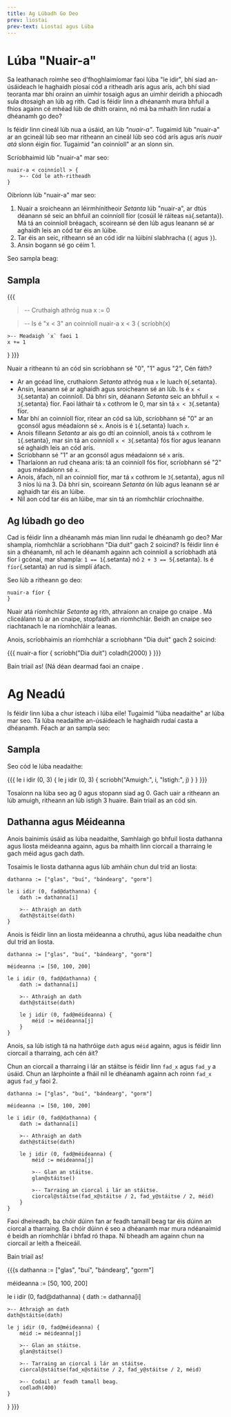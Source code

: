 ```yaml
---
title: Ag Lúbadh Go Deo
prev: liostai
prev-text: Liostaí agus Lúba
---
```


# Lúba "Nuair-a"

Sa leathanach roimhe seo d'fhoghlaimíomar faoi lúba "le idir", bhí siad an-úsáideach le haghaidh
píosaí cód a ritheadh arís agus arís, ach bhí siad teoranta mar bhí orainn an uimhir tosaigh agus an
uimhir deiridh a phiocadh sula dtosaigh an lúb ag rith. Cad is féidir linn a dhéanamh mura bhfuil a
fhios againn cé mhéad lúb de dhíth orainn, nó má ba mhaith linn rudaí a dhéanamh go deo?

Is féidir linn cineál lúb nua a úsáid, an lúb *"nuair-a"*. Tugaimid lúb "nuair-a" ar an gcineál lúb
seo mar ritheann an cineál lúb seo cód arís agus arís *nuair atá* slonn éigin fíor. Tugaimid "an
coinníoll" ar an slonn sin.

Scríobhaimid lúb "nuair-a" mar seo:

```{.setanta .numberLines}
nuair-a < coinníoll > {
    >-- Cód le ath-ritheadh
}
```

Oibríonn lúb "nuair-a" mar seo:

1. Nuair a sroicheann an léirmhínitheoir *Setanta* lúb "nuair-a", ar dtús déanann sé seic an bhfuil
   an coinníoll fíor (cosúil lé ráiteas `má`{.setanta}). Má tá an coinníoll bréagach, scoireann sé
   den lúb agus leanann sé ar aghaidh leis an cód tar éis an lúibe.
2. Tar éis an seic, ritheann sé an cód idir na lúibíní slabhracha (`{` agus `}`).
3. Ansin bogann sé go céim 1.

Seo sampla beag:

## Sampla


{{{
>-- Cruthaigh athróg nua
x := 0

>-- Is é "x < 3" an coinníoll
nuair-a x < 3 {
    scríobh(x)

    >-- Meadaigh `x` faoi 1
    x += 1
}
}}}

Nuair a ritheann tú an cód sin scríobhann sé "0", "1" agus "2", Cén fáth?

- Ar an gcéad líne, cruthaíonn *Setanta* athróg nua `x` le luach `0`{.setanta}.
- Ansin, leanann sé ar aghaidh agus sroicheann sé an lúb. Is é `x < 3`{.setanta} an coinníoll. Dá
  bhrí sin, déanann *Setanta* seic an bhfuil `x < 3`{.setanta} fíor. Faoi láthair tá `x` cothrom le
  0, mar sin tá `x < 3`{.setanta} fíor.
- Mar bhí an coinníoll fíor, ritear an cód sa lúb, scríobhann sé "0" ar an gconsól agus méadaíonn sé
  `x`. Anois is é `1`{.setanta} luach `x`.
- Anois filleann *Setanta* ar ais go dtí an coinníoll, anois tá `x` cothrom le `1`{.setanta}, mar
  sin tá an coinníoll `x < 3`{.setanta} fós fíor agus leanann sé aghaidh leis an cód arís.
- Scríobhann sé "1" ar an gconsól agus méadaíonn sé `x` arís.
- Tharlaíonn an rud cheana arís: tá an coinníoll fós fíor, scríobhann sé "2" agus méadaíonn sé `x`.
- Anois, áfach, níl an coinníoll fíor, mar tá `x` cothrom le `3`{.setanta}, agus níl 3 níos lú na 3.
  Dá bhrí sin, scoireann *Setanta* ón lúb agus leanann sé ar aghaidh tar éis an lúibe.
- Níl aon cód tar éis an lúibe, mar sin tá an ríomhchlár críochnaithe.

## Ag lúbadh go deo

Cad is féidir linn a dhéanamh más mian linn rudaí le dhéanamh go deo? Mar shampla, ríomhchlár a
scríobhann "Dia duit" gach 2 soicind? Is féidir linn é sin a dhéanamh, níl ach le déanamh againn ach
coinníoll a scríobhadh atá fíor i gcónaí, mar shampla: `1 == 1`{.setanta} nó `2 + 3 == 5`{.setanta}.
Is é `fíor`{.setanta} an rud is simplí áfach.

Seo lúb a ritheann go deo:

```{.setanta .numberLines}
nuair-a fíor {
}
```

Nuair atá ríomhchlár *Setanta* ag rith, athraíonn an cnaipe
<iron-icon class="play" icon="av:play-arrow"></iron-icon> go
cnaipe <iron-icon class="play" icon="av:stop"></iron-icon>. Má cliceálann tú ar an cnaipe, stopfaidh
an ríomhchlár. Beidh an cnaipe seo riachtanach le na ríomhchláir a leanas.

Anois, scríobhaimis an ríomhchlár a scríobhann "Dia duit" gach 2 soicind:

{{{
nuair-a fíor {
    scríobh("Dia duit")
    coladh(2000)
}
}}}

Bain triail as! (Ná déan dearmad faoi an cnaipe <iron-icon class="play" icon="av:stop"></iron-icon>.

# Ag Neadú

Is féidir linn lúba a chur isteach i lúba eile! Tugaimid "lúba neadaithe" ar lúba mar seo. Tá lúba
neadaithe an-úsáideach le haghaidh rudaí casta a dhéanamh. Féach ar an sampla seo:

## Sampla

Seo cód le lúba neadaithe:

{{{
le i idir (0, 3) {
    le j idir (0, 3) {
        scríobh("Amuigh:", i, "Istigh:", j)
    }
}
}}}

Tosaíonn na lúba seo ag 0 agus stopann siad ag 0. Gach uair a ritheann an lúb amuigh, ritheann an
lúb istigh 3 huaire. Bain triail as an cód sin.

## Dathanna agus Méideanna

Anois bainimis úsáid as lúba neadaithe, Samhlaigh go bhfuil liosta dathanna agus liosta méideanna
againn, agus ba mhaith linn ciorcail a tharraing le gach méid agus gach dath.

Tosaímis le liosta dathanna agus lúb amháin chun dul tríd an liosta:

```{.setanta .numberLines}
dathanna := ["glas", "buí", "bándearg", "gorm"]

le i idir (0, fad@dathanna) {
    dath := dathanna[i]

    >-- Athraigh an dath
    dath@stáitse(dath)
}
```

Anois is féidir linn an liosta méideanna a chruthú, agus lúba neadaithe chun dul tríd an liosta.

```{.setanta .numberLines}
dathanna := ["glas", "buí", "bándearg", "gorm"]

méideanna := [50, 100, 200]

le i idir (0, fad@dathanna) {
    dath := dathanna[i]

    >-- Athraigh an dath
    dath@stáitse(dath)

    le j idir (0, fad@méideanna) {
        méid := méideanna[j]
    }
}
```

Anois, sa lúb istigh tá na hathróige `dath` agus `méid` againn, agus is féidir linn ciorcail a
tharraing, ach cén áit?

Chun an ciorcail a tharraing i lár an stáitse is féidir linn `fad_x` agus `fad_y` a úsáid. Chun an
lárphointe a fháil níl le dhéanamh againn ach roinn `fad_x` agus `fad_y` faoi 2.

```{.setanta .numberLines}
dathanna := ["glas", "buí", "bándearg", "gorm"]

méideanna := [50, 100, 200]

le i idir (0, fad@dathanna) {
    dath := dathanna[i]

    >-- Athraigh an dath
    dath@stáitse(dath)

    le j idir (0, fad@méideanna) {
        méid := méideanna[j]

        >-- Glan an stáitse.
        glan@stáitse()

        >-- Tarraing an ciorcal i lár an stáitse.
        ciorcal@stáitse(fad_x@stáitse / 2, fad_y@stáitse / 2, méid)
    }
}
```

Faoi dheireadh, ba chóir dúinn fan ar feadh tamaill beag tar éis dúinn an ciorcal a tharraing.
Ba chóir dúinn é seo a dhéanamh mar mura ndéanaimid é beidh an ríomhchlár i bhfad ró thapa. Ní
bheadh am againn chun na ciorcail ar leith a fheiceáil.

Bain triail as!

{{{s
dathanna := ["glas", "buí", "bándearg", "gorm"]

méideanna := [50, 100, 200]

le i idir (0, fad@dathanna) {
    dath := dathanna[i]

    >-- Athraigh an dath
    dath@stáitse(dath)

    le j idir (0, fad@méideanna) {
        méid := méideanna[j]

        >-- Glan an stáitse.
        glan@stáitse()

        >-- Tarraing an ciorcal i lár an stáitse.
        ciorcal@stáitse(fad_x@stáitse / 2, fad_y@stáitse / 2, méid)

        >-- Codail ar feadh tamall beag.
        codladh(400)
    }
}
}}}
